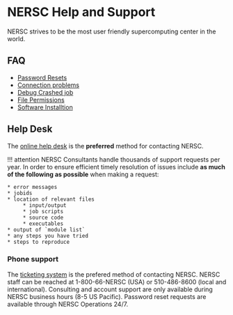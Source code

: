 # NERSC Help and Support

NERSC strives to be the most user friendly supercomputing center in
the world.

## FAQ

* [Password Resets](/accounts/passwords.md#forgotten-passwords)
* [Connection problems](/connect/ssh)
* [Debug Crashed job](#)
* [File Permissions](#)
* [Software Installtion](#)

## Help Desk

The [online help desk](https://help.nersc.gov/) is the **preferred**
method for contacting NERSC.

!!! attention
	NERSC Consultants handle thousands of support requests per
	year. In order to ensure efficient timely resolution of issues
	include **as much of the following as possible** when making a
	request:

	* error messages
	* jobids
	* location of relevant files
	     * input/output
	     * job scripts
	     * source code
	     * executables
	* output of `module list`
	* any steps you have tried
	* steps to reproduce

### Phone support

The [ticketing system](https://help.nersc.gov/) is the prefered method
of contacting NERSC. NERSC staff can be reached at 1-800-66-NERSC
(USA) or 510-486-8600 (local and international). Consulting and
account support are only available during NERSC business hours (8-5 US
Pacific). Password reset requests are available through NERSC
Operations 24/7.
